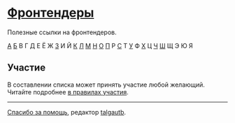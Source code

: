 # [Фронтендеры](Names.md)

Полезные ссылки на фронтендеров.

[А](Names.md#a) [Б](Names.md#b) В Г [Д](Names.md#d) Е Ё Ж [З](Names.md#z) И Й [К](Names.md#k) [Л](Names.md#l) [М](Names.md#m) [Н](Names.md#n) [О](Names.md#o) [П](Names.md#p) Р [С](Names.md#s) Т [У](Names.md#u) Ф [Х](Names.md#h) Ц [Ч](Names.md#ch) [Ш](Names.md#sh) Щ Э Ю Я

## Участие

В составлении списка может принять участие любой желающий. Читайте подробнее [в правилах участия](Contributing.md).

---

[Спасибо за помощь](https://github.com/talgautb/frontender/graphs/contributors), редактор [talgautb](http://www.gtalk.kz).
